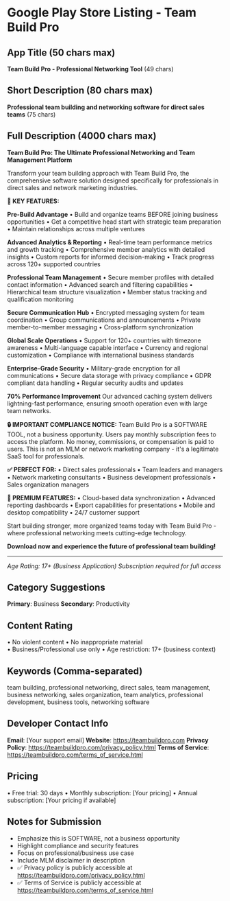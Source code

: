 # Google Play Store Listing - Team Build Pro

## App Title (50 chars max)
**Team Build Pro - Professional Networking Tool** (49 chars)

## Short Description (80 chars max)
**Professional team building and networking software for direct sales teams** (75 chars)

## Full Description (4000 chars max)

**Team Build Pro: The Ultimate Professional Networking and Team Management Platform**

Transform your team building approach with Team Build Pro, the comprehensive software solution designed specifically for professionals in direct sales and network marketing industries.

**🚀 KEY FEATURES:**

**Pre-Build Advantage**
• Build and organize teams BEFORE joining business opportunities
• Get a competitive head start with strategic team preparation
• Maintain relationships across multiple ventures

**Advanced Analytics & Reporting**
• Real-time team performance metrics and growth tracking
• Comprehensive member analytics with detailed insights
• Custom reports for informed decision-making
• Track progress across 120+ supported countries

**Professional Team Management**
• Secure member profiles with detailed contact information
• Advanced search and filtering capabilities
• Hierarchical team structure visualization
• Member status tracking and qualification monitoring

**Secure Communication Hub**
• Encrypted messaging system for team coordination
• Group communications and announcements
• Private member-to-member messaging
• Cross-platform synchronization

**Global Scale Operations**
• Support for 120+ countries with timezone awareness
• Multi-language capable interface
• Currency and regional customization
• Compliance with international business standards

**Enterprise-Grade Security**
• Military-grade encryption for all communications
• Secure data storage with privacy compliance
• GDPR compliant data handling
• Regular security audits and updates

**70% Performance Improvement**
Our advanced caching system delivers lightning-fast performance, ensuring smooth operation even with large team networks.

**🔒 IMPORTANT COMPLIANCE NOTICE:**
Team Build Pro is a SOFTWARE TOOL, not a business opportunity. Users pay monthly subscription fees to access the platform. No money, commissions, or compensation is paid to users. This is not an MLM or network marketing company - it's a legitimate SaaS tool for professionals.

**✅ PERFECT FOR:**
• Direct sales professionals
• Team leaders and managers
• Network marketing consultants
• Business development professionals
• Sales organization managers

**📱 PREMIUM FEATURES:**
• Cloud-based data synchronization
• Advanced reporting dashboards
• Export capabilities for presentations
• Mobile and desktop compatibility
• 24/7 customer support

Start building stronger, more organized teams today with Team Build Pro - where professional networking meets cutting-edge technology.

**Download now and experience the future of professional team building!**

---
*Age Rating: 17+ (Business Application)*
*Subscription required for full access*

## Category Suggestions
**Primary**: Business
**Secondary**: Productivity

## Content Rating
• No violent content
• No inappropriate material  
• Business/Professional use only
• Age restriction: 17+ (business context)

## Keywords (Comma-separated)
team building, professional networking, direct sales, team management, business networking, sales organization, team analytics, professional development, business tools, networking software

## Developer Contact Info
**Email**: [Your support email]
**Website**: https://teambuildpro.com
**Privacy Policy**: https://teambuildpro.com/privacy_policy.html
**Terms of Service**: https://teambuildpro.com/terms_of_service.html

## Pricing
• Free trial: 30 days
• Monthly subscription: [Your pricing]
• Annual subscription: [Your pricing if available]

## Notes for Submission
- Emphasize this is SOFTWARE, not a business opportunity
- Highlight compliance and security features
- Focus on professional/business use case
- Include MLM disclaimer in description
- ✅ Privacy policy is publicly accessible at https://teambuildpro.com/privacy_policy.html
- ✅ Terms of Service is publicly accessible at https://teambuildpro.com/terms_of_service.html